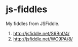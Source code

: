 js-fiddles
==========

My fiddles from JSFiddle.

1. http://jsfiddle.net/S6Bnf/4/
2. http://jsfiddle.net/WC9PA/8/
